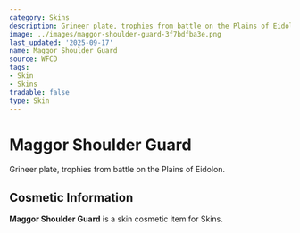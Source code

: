 ```yaml
---
category: Skins
description: Grineer plate, trophies from battle on the Plains of Eidolon.
image: ../images/maggor-shoulder-guard-3f7bdfba3e.png
last_updated: '2025-09-17'
name: Maggor Shoulder Guard
source: WFCD
tags:
- Skin
- Skins
tradable: false
type: Skin
---
```


# Maggor Shoulder Guard

Grineer plate, trophies from battle on the Plains of Eidolon.

## Cosmetic Information

**Maggor Shoulder Guard** is a skin cosmetic item for Skins.

